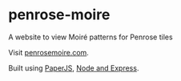 # penrose-moire
A website to view Moiré patterns for Penrose tiles

Visit [penrosemoire.com](penrosemoire.com).

Built using [PaperJS](http://paperjs.org/), [Node and Express](https://expressjs.com/).
